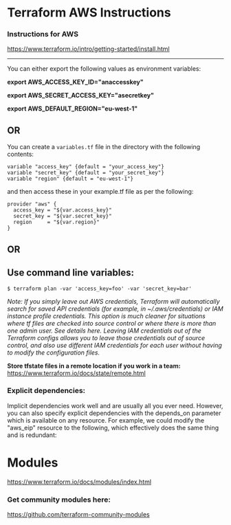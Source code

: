 # Terraform AWS Instructions

### Instructions for AWS

 https://www.terraform.io/intro/getting-started/install.html

---
You can either export the following values as environment variables:

**export AWS_ACCESS_KEY_ID="anaccesskey"**

**export AWS_SECRET_ACCESS_KEY="asecretkey"**

**export AWS_DEFAULT_REGION="eu-west-1"**

## OR

You can create a ```variables.tf``` file in the directory with the following contents:

```
variable "access_key" {default = "your_access_key"}
variable "secret_key" {default = "your_secret_key"}
variable "region" {default = "eu-west-1"}
```

and then access these in your example.tf file as per the following:

```
provider "aws" {
  access_key = "${var.access_key}"
  secret_key = "${var.secret_key}"
  region     = "${var.region}"
}
```
## OR
## Use command line variables:

```
$ terraform plan -var 'access_key=foo' -var 'secret_key=bar'
```

*Note: If you simply leave out AWS credentials, Terraform will automatically search for saved API credentials (for example, in ~/.aws/credentials) or IAM instance profile credentials. This option is much cleaner for situations where tf files are checked into source control or where there is more than one admin user. See details here. Leaving IAM credentials out of the Terraform configs allows you to leave those credentials out of source control, and also use different IAM credentials for each user without having to modify the configuration files.*


**Store tfstate files in a remote location if you work in a team:** https://www.terraform.io/docs/state/remote.html


### Explicit dependencies:

Implicit dependencies work well and are usually all you ever need. However, you can also specify explicit dependencies with the depends_on parameter which is available on any resource. For example, we could modify the "aws_eip" resource to the following, which effectively does the same thing and is redundant:

# **Modules**

https://www.terraform.io/docs/modules/index.html

### Get community modules here:

https://github.com/terraform-community-modules

